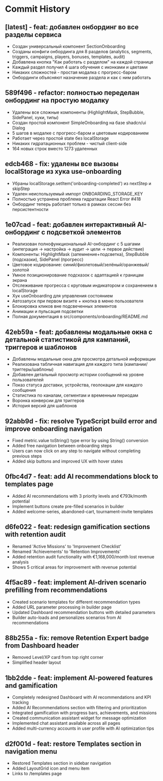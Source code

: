 # Commit History

## [latest] - feat: добавлен онбординг во все разделы сервиса
- Создан универсальный компонент SectionOnboarding
- Созданы конфиги онбординга для 8 разделов (analytics, segments, triggers, campaigns, players, bonuses, templates, audit)
- Добавлена кнопка "Как работать с разделом" на каждой странице
- Каждый раздел получил 4 шага обучения с иконками и цветами
- Никаких сложностей - простая модалка с прогресс-баром
- Онбординги объясняют назначение раздела и как с ним работать

## 589f496 - refactor: полностью переделан онбординг на простую модалку
- Удалены все сложные компоненты (HighlightMask, StepBubble, SidePanel, хуки, типы)
- Создан простой компонент SimpleOnboarding на базе shadcn/ui Dialog
- 5 шагов в модалке с прогресс-баром и цветовым кодированием
- Работает через простой state без localStorage
- Никаких гидратационных проблем - чистый client-side
- 164 новых строк вместо 1273 удаленных

## edcb468 - fix: удалены все вызовы localStorage из хука use-onboarding
- Убраны localStorage.setItem('onboarding-completed') из nextStep и skipStep
- Удален неиспользуемый импорт ONBOARDING_STORAGE_KEY
- Полностью устранена проблема гидратации React Error #418
- Онбординг теперь работает только в рамках сессии без персистентности

## 1e07cad - feat: добавлен интерактивный AI-онбординг с подсветкой элементов
- Реализован полнофункциональный AI-онбординг с 5 шагами (интеграция → настройка → аудит → цели → первое действие)
- Компоненты: HighlightMask (затемнение+подсветка), StepBubble (подсказки), SidePanel (прогресс)
- Цветовое кодирование: синий/фиолетовый/зелёный/оранжевый/золотой
- Умное позиционирование подсказок с адаптацией к границам экрана
- Отслеживание прогресса с круговым индикатором и сохранением в localStorage
- Хук useOnboarding для управления состоянием
- Автозапуск при первом визите + кнопка в меню пользователя
- Блокировка кликов вне подсвеченных элементов
- Анимации и пульсация подсветки
- Полная документация в src/components/onboarding/README.md

## 42eb59a - feat: добавлены модальные окна с детальной статистикой для кампаний, триггеров и шаблонов
- Добавлены модальные окна для просмотра детальной информации
- Реализована табличная навигация для каждого типа (кампании/триггеры/шаблоны) 
- Добавлен детальный просмотр истории сообщений на уровне пользователей
- Показ статуса доставки, устройства, геолокации для каждого сообщения
- Статистика по каналам, сегментам и временным периодам
- Воронка конверсии для триггеров
- История версий для шаблонов

## 92abb9d - fix: resolve TypeScript build error and improve onboarding navigation
- Fixed metric.value toString() type error by using String() conversion
- Added free navigation between onboarding steps
- Users can now click on any step to navigate without completing previous steps
- Added skip buttons and improved UX with hover states

## 0fbc4d7 - feat: add AI recommendations block to templates page
- Added AI recommendations with 3 priority levels and €793k/month potential
- Implement buttons create pre-filled scenarios in builder
- Added welcome-series, abandoned-cart, tournament-invite templates

## d6fe022 - feat: redesign gamification sections with retention audit
- Renamed 'Active Missions' to 'Improvement Checklist'
- Renamed 'Achievements' to 'Retention Improvements'
- Added retention audit functionality with €1,168,000/month lost revenue analysis
- Shows 5 critical areas for improvement with revenue potential

## 4f5ac89 - feat: implement AI-driven scenario prefilling from recommendations
- Created scenario templates for different recommendation types
- Added URL parameter processing in builder page
- Updated Dashboard recommendation buttons with detailed parameters
- Builder auto-loads and personalizes scenarios from AI recommendations

## 88b255a - fix: remove Retention Expert badge from Dashboard header
- Removed Level/XP card from top right corner  
- Simplified header layout

## 1bb2dde - feat: implement AI-powered features and gamification
- Completely redesigned Dashboard with AI recommendations and KPI tracking
- Added AI Recommendations section with filtering and prioritization
- Integrated gamification with progress bars, achievements, and missions
- Created communication assistant widget for message optimization
- Implemented chat assistant available across all pages
- Added multi-currency accounts in user profile with AI optimization tips

## d2f001d - feat: restore Templates section in navigation menu
- Restored Templates section in sidebar navigation
- Added LayoutGrid icon and menu item
- Links to /templates page
